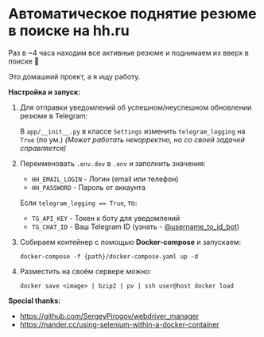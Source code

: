 # Автоматическое поднятие резюме в поиске на hh.ru

Раз в ~4 часа находим все активные резюме и поднимаем их вверх в поиске 
:hand_over_mouth:

Это домашний проект, а я ищу работу.

**Настройка и запуск:**
1. Для отправки уведомлений об успешном/неуспешном обновлении резюме в 
   Telegram:
   
    В `app/__init__.py` в классе `Settings` изменить 
   `telegram_logging` на `True` (по ум.)
   _(Может работать некорректно, но со своей задачей справляется)_

2. Переименовать `.env.dev` в `.env` и заполнить значения:
   - `HH_EMAIL_LOGIN` - Логин (email или телефон)
   - `HH_PASSWORD` - Пароль от аккаунта
   
   Если `telegram_logging == True`, то:
   - `TG_API_KEY` - Токен к боту для уведомлений
   - `TG_CHAT_ID` - Ваш Telegram ID (узнать - [@username_to_id_bot](https://t.me/username_to_id_bot))

3. Собираем контейнер с помощью **Docker-compose** и запускаем:
    ```shell
   docker-compose -f {path}/docker-compose.yaml up -d
    ```
4. Разместить на своём сервере можно:
    ```shell
   docker save <image> | bzip2 | pv | ssh user@host docker load
   ```

**Special thanks:**
- https://github.com/SergeyPirogov/webdriver_manager
- https://nander.cc/using-selenium-within-a-docker-container
